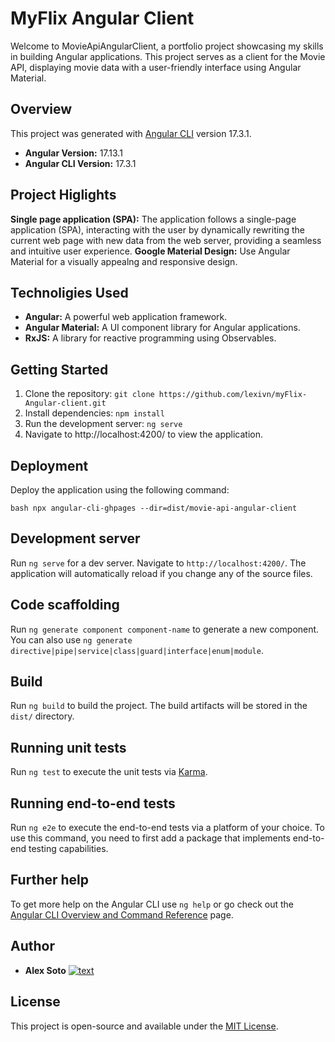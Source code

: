 # **MyFlix Angular Client**

Welcome to MovieApiAngularClient, a portfolio project showcasing my skills in building Angular applications. This project serves as a client for the Movie API, displaying movie data with a user-friendly interface using Angular Material.

## Overview

This project was generated with [Angular CLI](https://github.com/angular/angular-cli) version 17.3.1.

- **Angular Version:** 17.13.1
- **Angular CLI Version:** 17.3.1

## Project Higlights

**Single page application (SPA):** The application follows a single-page application (SPA), interacting with the user by dynamically rewriting the current web page with new data from the web server, providing a seamless and intuitive user experience.
**Google Material Design:** Use Angular Material for a visually appealng and responsive design.

## Technoligies Used

- **Angular:** A powerful web application framework.
- **Angular Material:** A UI component library for Angular applications.
- **RxJS:** A library for reactive programming using Observables.

## Getting Started

1. Clone the repository: `git clone https://github.com/lexivn/myFlix-Angular-client.git`
2. Install dependencies: `npm install`
3. Run the development server: `ng serve`
4. Navigate to http://localhost:4200/ to view the application.

## Deployment

Deploy the application using the following command:

`bash npx angular-cli-ghpages --dir=dist/movie-api-angular-client`

## Development server

Run `ng serve` for a dev server. Navigate to `http://localhost:4200/`. The application will automatically reload if you change any of the source files.

## Code scaffolding

Run `ng generate component component-name` to generate a new component. You can also use `ng generate directive|pipe|service|class|guard|interface|enum|module`.

## Build

Run `ng build` to build the project. The build artifacts will be stored in the `dist/` directory.

## Running unit tests

Run `ng test` to execute the unit tests via [Karma](https://karma-runner.github.io).

## Running end-to-end tests

Run `ng e2e` to execute the end-to-end tests via a platform of your choice. To use this command, you need to first add a package that implements end-to-end testing capabilities.

## Further help

To get more help on the Angular CLI use `ng help` or go check out the [Angular CLI Overview and Command Reference](https://angular.io/cli) page.

## Author

- **Alex Soto**
  [![text](https://img.shields.io/badge/LinkedIn-0077B5?style=for-the-badge&logo=linkedin&logoColor=white)](https://www.linkedin.com/in/alexisedson/)

## License

This project is open-source and available under the [MIT License](LICENSE).

